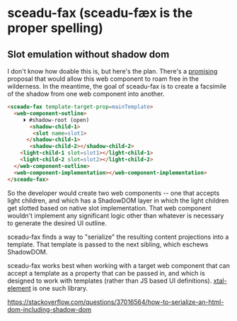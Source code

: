 # sceadu-fax (sceadu-fæx is the proper spelling)

## Slot emulation without shadow dom

I don't know how doable this is, but here's the plan.  There's a [promising](https://github.com/WICG/webcomponents/issues/909) proposal that would allow this web component to roam free in the wilderness.  In the meantime, the goal of sceadu-fax is to create a facsimile of the shadow from one web component into another.


```html
<sceadu-fax template-target-prop=mainTemplate>
  <web-component-outline>
     ⏵ #shadow-root (open)
       <shadow-child-1>
        <slot name=slot1>
      </shadow-child-1>
       <shadow-child-2></shadow-child-2>
    <light-child-1 slot=slot1></light-child-1>
    <light-child-2 slot=slot2></light-child-2>
  </web-component-outline>
  <web-component-implementation></web-component-implementation>
</sceadu-fax> 

```

So the developer would create two web components -- one that accepts light children, and which has a ShadowDOM layer in which the light children get slotted based on native slot implementation.  That web component wouldn't implement any significant logic other than whatever is necessary to generate the desired UI outline.

sceadu-fax finds a way to "serialize" the resulting content projections into a template.  That template is passed to the next sibling, which eschews ShadowDOM.

sceadu-fax works best when working with a target web component that can accept a template as a property that can be passed in, and which is designed to work with templates (rather than JS based UI definitions).  [xtal-element](https://github.com/bahrus/xtal-element) is one such library.

https://stackoverflow.com/questions/37016564/how-to-serialize-an-html-dom-including-shadow-dom